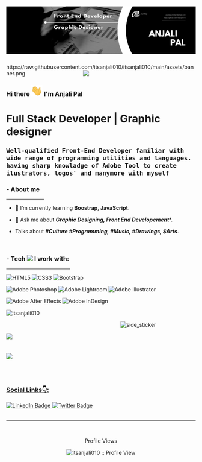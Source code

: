 <h1 width="100%"><img src="https://raw.githubusercontent.com/itsanjali010/itsanjali010/main/assets/banner.png"></h1>
https://raw.githubusercontent.com/itsanjali010/itsanjali010/main/assets/banner.png

<img align="right" width="300px" src="https://cdn.dribbble.com/users/2131993/screenshots/4948736/media/421d4ed2f3d23c73d64d20963f61f422.gif">

<h3 align="left">Hi there <img src="https://raw.githubusercontent.com/ABSphreak/ABSphreak/master/gifs/Hi.gif" width="30px"> I'm Anjali Pal </h3>
<h1 align="left">Full Stack Developer | Graphic designer </h1>

<h3><samp><strong>Well-qualified Front-End Developer familiar with wide range of programming utilities and languages. having sharp knowladge of Adobe Tool to create ilustrators, logos' and manymore with myself</strong></samp></h3>


### - About me
<hr width="100px"">

- 🌱 I’m currently learning **Boostrap, JavaScript**.

- 💬 Ask me about ***Graphic Designing, Front End Developement****.
                  
- Talks about ***#Culture #Programming, #Music, #Drawings, $Arts***.
<br>

### - Tech <img width="40px" src="https://i.giphy.com/media/CEHtFH3rJ6xdhBUKIT/giphy.webp"> I work with:
<hr width="170px">


![HTML5](https://img.shields.io/badge/html5-%23E34F26.svg?style=for-the-badge&logo=html5&logoColor=white)
![CSS3](https://img.shields.io/badge/css3-%231572B6.svg?style=for-the-badge&logo=css3&logoColor=white)
![Bootstrap](https://img.shields.io/badge/bootstrap-%23563D7C.svg?style=for-the-badge&logo=bootstrap&logoColor=white)

![Adobe Photoshop](https://img.shields.io/badge/adobe%20photoshop-%2331A8FF.svg?style=for-the-badge&logo=adobe%20photoshop&logoColor=white)
![Adobe Lightroom](https://img.shields.io/badge/Adobe%20Lightroom-31A8FF.svg?style=for-the-badge&logo=Adobe%20Lightroom&logoColor=white)
![Adobe Illustrator](https://img.shields.io/badge/adobe%20illustrator-%23FF9A00.svg?style=for-the-badge&logo=adobe%20illustrator&logoColor=white)

![Adobe After Effects](https://img.shields.io/badge/Adobe%20After%20Effects-9999FF.svg?style=for-the-badge&logo=Adobe%20After%20Effects&logoColor=white)
![Adobe InDesign](https://img.shields.io/badge/Adobe%20InDesign-49021F?style=for-the-badge&logo=adobeindesign&logoColor=white)
<br>
    
<p><img align="center" src="https://github-readme-stats.vercel.app/api/top-langs?username=itsanjali010&show_icons=true&locale=en&layout=compact" alt="itsanjali010" /></p>

<img align="right" width=200px height=250px alt="side_sticker" src="https://media.giphy.com/media/TEnXkcsHrP4YedChhA/giphy.gif" />

<br>
<p align="left"><img src="https://github-readme-streak-stats.herokuapp.com/?user=itsanjali010&theme=chartreuse-dark"  /></p>
<br>
<a href="https://github.com/itsanjali010"><span>
<img align="center" src="https://github-profile-summary-cards.vercel.app/api/cards/profile-details?username=itsanjali010&theme=dracula" />

<br><br>
### Social Links👇:
                           
<div id="badges">
  <a href="https://www.linkedin.com/in/anjalipal010/">
    <img src="https://img.shields.io/badge/LinkedIn-blue?style=for-the-badge&logo=linkedin&logoColor=white" alt="LinkedIn Badge"/>
  </a>
  <a href="https://twitter.com/anjalipal010">
    <img src="https://img.shields.io/badge/Twitter-blue?style=for-the-badge&logo=twitter&logoColor=white" alt="Twitter Badge"/>
  </a>
</div>
<br><hr width="100%"><br>
<p align="center">Profile Views</p>
<p align="center"><img src="https://profile-counter.glitch.me/{itsanjali010}/count.svg" alt="itsanjali010 :: Profile View" /></p>
